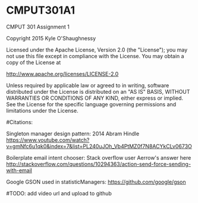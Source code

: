 # CMPUT301A1
CMPUT 301 Assignment 1

Copyright 2015 Kyle O'Shaughnessy

Licensed under the Apache License, Version 2.0 (the "License");
you may not use this file except in compliance with the License.
You may obtain a copy of the License at

http://www.apache.org/licenses/LICENSE-2.0

Unless required by applicable law or agreed to in writing, software
distributed under the License is distributed on an "AS IS" BASIS,
WITHOUT WARRANTIES OR CONDITIONS OF ANY KIND, either express or implied.
See the License for the specific language governing permissions and
limitations under the License.

#Citations:

Singleton manager design pattern: 2014 Abram Hindle https://www.youtube.com/watch?v=gmNfc6u1qk0&index=7&list=PL240uJOh_Vb4PtMZ0f7N8ACYkCLv0673O

Boilerplate email intent chooser: Stack overflow user Aerrow's answer here http://stackoverflow.com/questions/10294363/action-send-force-sending-with-email

Google GSON used in statisticManagers: https://github.com/google/gson

#TODO:
add video url and upload to github
